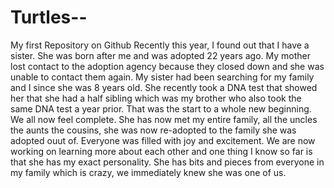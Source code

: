 # Turtles--
My first Repository on Github
Recently this year, I found out that I have a sister. She was born after me and was adopted 22 years ago. My mother lost contact to the adoption agency because they closed down and she was unable to contact them again. My sister had been searching for my family and I since she was 8 years old. She recently took a DNA test that showed her that she had a half sibling which was my brother who also took the same DNA test a year prior. That was the start to a whole new beginning. We all now feel complete. She has now met my entire family, all the uncles the aunts the cousins, she was now re-adopted to the family she was adopted ouut of. Everyone was filled with joy and excitement. We are now working on learning more about each other and one thing I know so far is that she has my exact personality. She has bits and pieces from everyone in my family which is crazy, we immediately knew she was one of us. 
